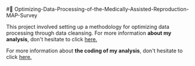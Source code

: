 #📌 Optimizing-Data-Processing-of-the-Medically-Assisted-Reproduction-MAP-Survey


This project involved setting up a methodology for optimizing data processing through data cleansing. 
For more information **about my analysis**, don't hesitate to click [here.](https://github.com/Hiatini/Optimizing-Data-Processing-of-the-Medically-Assisted-Reproduction-MAP-Survey/blob/main/Optimizing%20Data%20Processing%20of%20the%20Medically%20Assisted%20Reproduction%20(MAP)%20Survey%20.pdf)

For more information about **the coding of my analysis**, don't hesitate to click [here.]()
